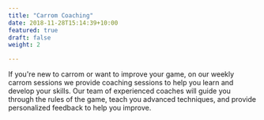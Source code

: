 ```yaml
---
title: "Carrom Coaching"
date: 2018-11-28T15:14:39+10:00
featured: true
draft: false
weight: 2

---
```


If you're new to carrom or want to improve your game, on our weekly carrom sessions we provide coaching sessions to help you learn and develop your skills. Our team of experienced coaches will guide you through the rules of the game, teach you advanced techniques, and provide personalized feedback to help you improve.
